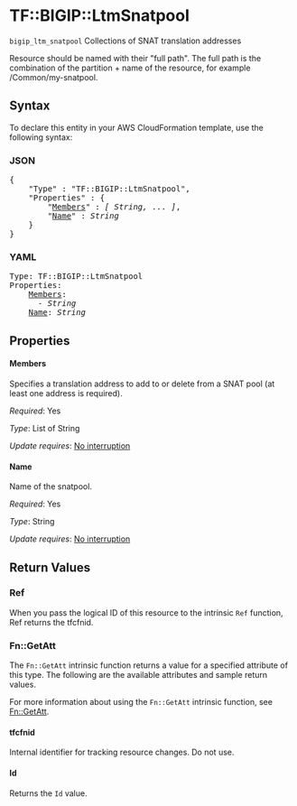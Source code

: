 # TF::BIGIP::LtmSnatpool

`bigip_ltm_snatpool` Collections of SNAT translation addresses

Resource should be named with their "full path". The full path is the combination of the partition + name of the resource, for example /Common/my-snatpool.

## Syntax

To declare this entity in your AWS CloudFormation template, use the following syntax:

### JSON

<pre>
{
    "Type" : "TF::BIGIP::LtmSnatpool",
    "Properties" : {
        "<a href="#members" title="Members">Members</a>" : <i>[ String, ... ]</i>,
        "<a href="#name" title="Name">Name</a>" : <i>String</i>
    }
}
</pre>

### YAML

<pre>
Type: TF::BIGIP::LtmSnatpool
Properties:
    <a href="#members" title="Members">Members</a>: <i>
      - String</i>
    <a href="#name" title="Name">Name</a>: <i>String</i>
</pre>

## Properties

#### Members

Specifies a translation address to add to or delete from a SNAT pool (at least one address is required).

_Required_: Yes

_Type_: List of String

_Update requires_: [No interruption](https://docs.aws.amazon.com/AWSCloudFormation/latest/UserGuide/using-cfn-updating-stacks-update-behaviors.html#update-no-interrupt)

#### Name

Name of the snatpool.

_Required_: Yes

_Type_: String

_Update requires_: [No interruption](https://docs.aws.amazon.com/AWSCloudFormation/latest/UserGuide/using-cfn-updating-stacks-update-behaviors.html#update-no-interrupt)

## Return Values

### Ref

When you pass the logical ID of this resource to the intrinsic `Ref` function, Ref returns the tfcfnid.

### Fn::GetAtt

The `Fn::GetAtt` intrinsic function returns a value for a specified attribute of this type. The following are the available attributes and sample return values.

For more information about using the `Fn::GetAtt` intrinsic function, see [Fn::GetAtt](https://docs.aws.amazon.com/AWSCloudFormation/latest/UserGuide/intrinsic-function-reference-getatt.html).

#### tfcfnid

Internal identifier for tracking resource changes. Do not use.

#### Id

Returns the <code>Id</code> value.

